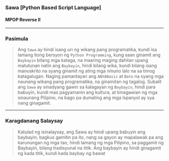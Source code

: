 ### Sawa [Python Based Script Language]
#### MPOP Reverse II

---
### Pasimula
> Ang `Sawa` ay hindi isang uri ng wikang pang programatika, kundi isa lamang itong bersyon ng `Python Programming`, kung saan ginamit ang `Baybayin` bilang mga kataga, na maaring maging dahilan upang matutunan natin ang `Baybayin`, hindi bilang wika, kundi bilang isang manuskrito na syang ginamit ng ating mga ninuno lalo na sa timog katagalugan. Naging pamantayan ang `ANYABasic` at `Bato` na syang mga naunang wikang pang programatika, na ginamitan ng tagalog. Subalit ang `Sawa` ay sinadyang gawin sa kalagayan ng `Baybayin`, hindi para babuyin, kundi mas pagyamanin ang kultura, at kinagawian ng mga sinaunang Pilipino, na bago pa dumating ang mga Ispanyol ay sya nang ginagamit.

---
### Karagdanang Salaysay
> Katulad ng isinalaysay, ang Sawa ay hindi upang babuyin ang baybayin, bagkus gamitin pa ito, nang sa gayon ay mapalawak pa ang karunungan ng mga tao, hindi lamang ng mga Pilipino, sa paggamit ng Baybayin, bilang tradisyunal na titik. Ang baybayin ay hindi ginagamit ng kada titik, kundi kada baybay ng bawat 